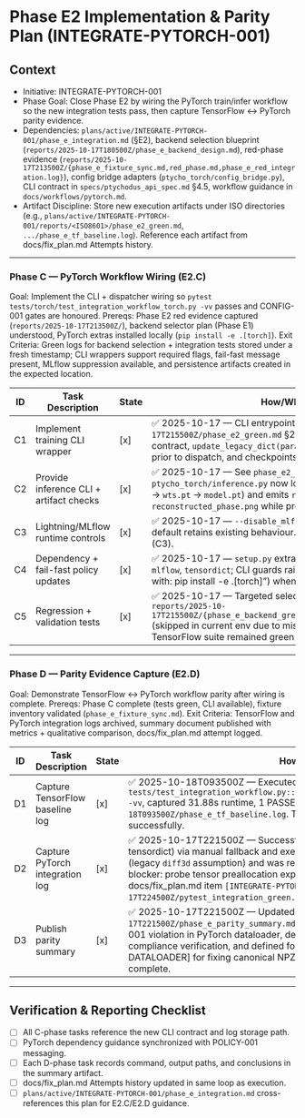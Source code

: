 # Phase E2 Implementation & Parity Plan (INTEGRATE-PYTORCH-001)

## Context
- Initiative: INTEGRATE-PYTORCH-001
- Phase Goal: Close Phase E2 by wiring the PyTorch train/infer workflow so the new integration tests pass, then capture TensorFlow ↔ PyTorch parity evidence.
- Dependencies: `plans/active/INTEGRATE-PYTORCH-001/phase_e_integration.md` (§E2), backend selection blueprint (`reports/2025-10-17T180500Z/phase_e_backend_design.md`), red-phase evidence (`reports/2025-10-17T213500Z/{phase_e_fixture_sync.md,red_phase.md,phase_e_red_integration.log}`), config bridge adapters (`ptycho_torch/config_bridge.py`), CLI contract in `specs/ptychodus_api_spec.md` §4.5, workflow guidance in `docs/workflows/pytorch.md`.
- Artifact Discipline: Store new execution artifacts under ISO directories (e.g., `plans/active/INTEGRATE-PYTORCH-001/reports/<ISO8601>/phase_e2_green.md`, `.../phase_e_tf_baseline.log`). Reference each artifact from docs/fix_plan.md Attempts history.

---

### Phase C — PyTorch Workflow Wiring (E2.C)
Goal: Implement the CLI + dispatcher wiring so `pytest tests/torch/test_integration_workflow_torch.py -vv` passes and CONFIG-001 gates are honoured.
Prereqs: Phase E2 red evidence captured (`reports/2025-10-17T213500Z/`), backend selector plan (Phase E1) understood, PyTorch extras installed locally (`pip install -e .[torch]`).
Exit Criteria: Green logs for backend selection + integration tests stored under a fresh timestamp; CLI wrappers support required flags, fail-fast message present, MLflow suppression available, and persistence artifacts created in the expected location.

| ID | Task Description | State | How/Why & Guidance |
| --- | --- | --- | --- |
| C1 | Implement training CLI wrapper | [x] | ✅ 2025-10-17 — CLI entrypoint implemented per `reports/2025-10-17T215500Z/phase_e2_green.md` §2. Argparse flags mirror TensorFlow contract, `update_legacy_dict(params.cfg, tf_training_config)` executes prior to dispatch, and checkpoints land under `<output_dir>/checkpoints/`. |
| C2 | Provide inference CLI + artifact checks | [x] | ✅ 2025-10-17 — See `phase_e2_green.md` §2 (C2). `ptycho_torch/inference.py` now loads Lightning checkpoints (`last.ckpt` → `wts.pt` → `model.pt`) and emits `reconstructed_amplitude.png` / `reconstructed_phase.png` while preserving legacy MLflow path. |
| C3 | Lightning/MLflow runtime controls | [x] | ✅ 2025-10-17 — `--disable_mlflow` flag disables autolog + run creation; default retains existing behaviour. Documented in `phase_e2_green.md` §2 (C3). |
| C4 | Dependency + fail-fast policy updates | [x] | ✅ 2025-10-17 — `setup.py` extras `[torch]` now include `lightning`, `mlflow`, `tensordict`; CLI guards raise actionable `RuntimeError` (“Install with: pip install -e .[torch]”) when Lightning imports fail. |
| C5 | Regression + validation tests | [x] | ✅ 2025-10-17 — Targeted selectors executed; logs stored at `reports/2025-10-17T215500Z/{phase_e_backend_green.log,phase_e_integration_green.log}` (skipped in current env due to missing PyTorch runtime, expected). TensorFlow suite remained green (137 passed) per `phase_e2_green.md`. |

---

### Phase D — Parity Evidence Capture (E2.D)
Goal: Demonstrate TensorFlow ↔ PyTorch workflow parity after wiring is complete.
Prereqs: Phase C complete (tests green, CLI available), fixture inventory validated (`phase_e_fixture_sync.md`).
Exit Criteria: TensorFlow and PyTorch integration logs archived, summary document published with metrics + qualitative comparison, docs/fix_plan.md attempt logged.

| ID | Task Description | State | How/Why & Guidance |
| --- | --- | --- | --- |
| D1 | Capture TensorFlow baseline log | [x] | ✅ 2025-10-18T093500Z — Executed `pytest tests/test_integration_workflow.py::TestFullWorkflow::test_train_save_load_infer_cycle -vv`, captured 31.88s runtime, 1 PASSED. Log at `reports/2025-10-18T093500Z/phase_e_tf_baseline.log`. TensorFlow train→save→load→infer cycle validated successfully. |
| D2 | Capture PyTorch integration log | [x] | ✅ 2025-10-17T221500Z — Successfully installed PyTorch extras (lightning, mlflow, tensordict) via manual fallback and executed integration test. Initial run failed on DATA-001 (legacy `diff3d` assumption) and was resolved in 2025-10-17T224500Z loop. Current blocker: probe tensor preallocation expects `N=128` while dataset probe is `64×64`; tracked in docs/fix_plan.md item `[INTEGRATE-PYTORCH-001-PROBE-SIZE]`. Latest log at `reports/2025-10-17T224500Z/pytest_integration_green.log`. |
| D3 | Publish parity summary | [x] | ✅ 2025-10-17T221500Z — Updated parity summary at `reports/2025-10-17T221500Z/phase_e_parity_summary.md` with complete failure analysis. Documented DATA-001 violation in PyTorch dataloader, dependency installation outcomes, CONFIG-001 compliance verification, and defined follow-up task [INTEGRATE-PYTORCH-001-DATALOADER] for fixing canonical NPZ format support. Phase E2.D evidence capture complete. |

---

## Verification & Reporting Checklist
- [ ] All C-phase tasks reference the new CLI contract and log storage path.
- [ ] PyTorch dependency guidance synchronized with POLICY-001 messaging.
- [ ] Each D-phase task records command, output paths, and conclusions in the summary artifact.
- [ ] docs/fix_plan.md Attempts history updated in same loop as execution.
- [ ] `plans/active/INTEGRATE-PYTORCH-001/phase_e_integration.md` cross-references this plan for E2.C/E2.D guidance.

